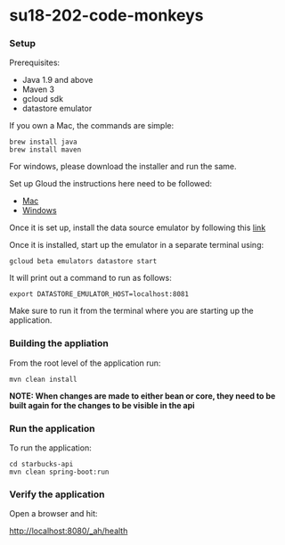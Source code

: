 # su18-202-code-monkeys

### Setup

Prerequisites:

* Java 1.9 and above
* Maven 3
* gcloud sdk
* datastore emulator

If you own a Mac, the commands are simple:

```
brew install java
brew install maven
```

For windows, please download the installer and run the same.


Set up Gloud the instructions here need to be followed:

* [Mac](https://cloud.google.com/sdk/docs/quickstart-macos)
* [Windows](https://cloud.google.com/sdk/docs/quickstart-windows)


Once it is set up, install the data source emulator by following this [link](https://cloud.google.com/datastore/docs/tools/datastore-emulator)


Once it is installed, start up the emulator in a separate terminal using:

```
gcloud beta emulators datastore start
```

It will print out a command to run as follows:

```
export DATASTORE_EMULATOR_HOST=localhost:8081
```

Make sure to run it from the terminal where you are starting up the application.

### Building the appliation
From the root level of the application run:

```
mvn clean install
```

**NOTE: When changes are made to either bean or core, they need to be built again for the changes to be visible in the api**

### Run the application
To run the application:

```
cd starbucks-api
mvn clean spring-boot:run
```

### Verify the application
Open a browser and hit:

[http://localhost:8080/_ah/health](http://localhost:8080/_ah/health)
